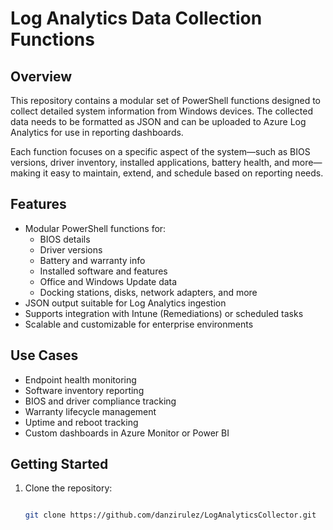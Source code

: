 # Log Analytics Data Collection Functions

## Overview

This repository contains a modular set of PowerShell functions designed to collect detailed system information from Windows devices. The collected data needs to be formatted as JSON and can be uploaded to Azure Log Analytics for use in reporting dashboards.

Each function focuses on a specific aspect of the system—such as BIOS versions, driver inventory, installed applications, battery health, and more—making it easy to maintain, extend, and schedule based on reporting needs.

## Features

- Modular PowerShell functions for:
  - BIOS details
  - Driver versions
  - Battery and warranty info
  - Installed software and features
  - Office and Windows Update data
  - Docking stations, disks, network adapters, and more
- JSON output suitable for Log Analytics ingestion
- Supports integration with Intune (Remediations) or scheduled tasks
- Scalable and customizable for enterprise environments

## Use Cases

- Endpoint health monitoring
- Software inventory reporting
- BIOS and driver compliance tracking
- Warranty lifecycle management
- Uptime and reboot tracking
- Custom dashboards in Azure Monitor or Power BI

## Getting Started

1. Clone the repository:
   ```bash

   git clone https://github.com/danzirulez/LogAnalyticsCollector.git
